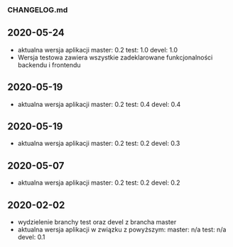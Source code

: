 ### CHANGELOG.md

## 2020-05-24
* aktualna wersja aplikacji
 master: 0.2
 test: 1.0
 devel: 1.0
* Wersja testowa zawiera wszystkie zadeklarowane funkcjonalności backendu i frontendu
 
 
## 2020-05-19
* aktualna wersja aplikacji
 master: 0.2
 test: 0.4
 devel: 0.4


## 2020-05-19
* aktualna wersja aplikacji
 master: 0.2
 test: 0.2
 devel: 0.3

## 2020-05-07
* aktualna wersja aplikacji
 master: 0.2
 test: 0.2
 devel: 0.2

## 2020-02-02
* wydzielenie branchy test oraz devel z brancha master
* aktualna wersja aplikacji w związku z powyższym:
 master: n/a
 test: n/a
 devel: 0.1
